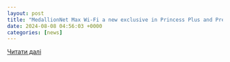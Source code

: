 ```yaml
---
layout: post
title: "MedallionNet Max Wi-Fi a new exclusive in Princess Plus and Premier"
date: 2024-08-08 04:56:03 +0000
categories: [news]
---
```


[Читати далі](https://www.seatrade-cruise.com/information-technology/medallionnet-max-wi-fi-new-exclusive-princess-plus-and-premier)
